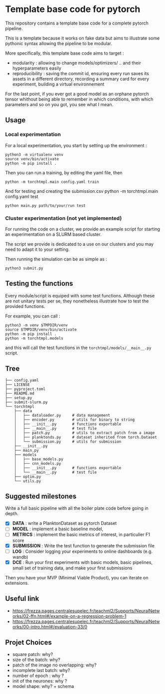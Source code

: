 # Template base code for pytorch

This repository contains a template base code for a complete pytorch pipeline.

This is a template because it works on fake data but aims to illustrate some pythonic syntax allowing the pipeline to be modular.

More specifically, this template base code aims to target :

- modularity : allowing to change models/optimizers/ .. and their hyperparameters easily
- reproducibility : saving the commit id, ensuring every run saves its assets in a different directory, recording a summary card for every experiment, building a virtual environnement

For the last point, if you ever got a good model as an orphane pytorch tensor whithout being able to remember in which conditions, with which parameters and so on you got, you see what I mean. 

## Usage

### Local experimentation

For a local experimentation, you start by setting up the environment :

```
python3 -m virtualenv venv
source venv/bin/activate
python -m pip install .
```

Then you can run a training, by editing the yaml file, then 

```
python -m torchtmpl.main config.yaml train
```

And for testing and creating the submission.csv
python -m torchtmpl.main config.yaml test


```
python main.py path/to/your/run test
```

### Cluster experimentation (**not yet implemented**)

For running the code on a cluster, we provide an example script for starting an experimentation on a SLURM based cluster.

The script we provide is dedicated to a use on our clusters and you may need to adapt it to your setting. 

Then running the simulation can be as simple as :

```
python3 submit.py
```

## Testing the functions

Every module/script is equiped with some test functions. Although these are not unitary tests per se, they nonetheless illustrate how to test the provided functions.

For example, you can call :

```
python3 -m venv $TMPDIR/venv
source $TMPDIR/venv/bin/activate
python -m pip install .
python -m torchtmpl.models
```

and this will call the test functions in the `torchtmpl/models/__main__.py` script.

## Tree

```plaintext
├── config.yaml
├── LICENSE
├── pyproject.toml
├── README.md
├── setup.py
├── submit-slurm.py
└── torchtmpl
    ├── data
    │   ├── dataloader.py     # data management
    │   ├── encoder.py        # utils for binary to string
    │   ├── __init__.py       # functions exportable
    │   ├── __main__.py       # test file
    │   ├── patch.py          # utils to extract patch from a image
    │   ├── planktonds.py     # dataset inherited from torch.Dataset
    │   └── submission.py     # utils for submission
    ├── __init__.py
    ├── main.py
    ├── models
    │   ├── base_models.py
    │   ├── cnn_models.py
    │   ├── __init__.py       # functions exportable
    │   └── __main__.py       # test file
    ├── optim.py
    └── utils.py
```

## Suggested milestones

Write a full basic pipeline with all the boiler plate code before going in depth.

- [x] **DATA** : write a PlanktonDataset as pytorch Dataset
- [ ] **MODEL** : implement a basic baseline model,
- [ ] **METRICS** : implement the basic metrics of interest, in particulier F1 score
- [X] **SUBMISSION** : Write the test function to generate the submission file
- [ ] **LOG** : Consider logging your experiments to online dashboards (e.g. wandb)
- [X] **DCE** : Run your first experiments with basic models, basic pipelines, small set of training data, and make your first submissions

Then you have your MVP (Minimal Viable Product), you can iterate on extensions.


## Useful link

- https://frezza.pages.centralesupelec.fr/teachml2/Supports/NeuralNetworks/02-ffn.html#/example-on-a-regression-problem-1
- https://frezza.pages.centralesupelec.fr/teachml2/Supports/NeuralNetworks/00-intro.html#/evaluation-33/0

## Projet Choices

- square patch: why?
- size of the batch: why?
- patch of the image no overlapping: why?
- incomplete last batch: why?
- number of epoch : why ?
- init of the neurones: why ?
- model shape: why? + schema
